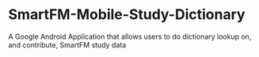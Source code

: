 # SmartFM-Mobile-Study-Dictionary
A Google Android Application that allows users to do dictionary lookup on, and contribute, SmartFM study data
